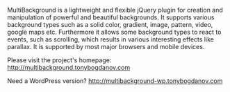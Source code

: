 MultiBackground is a lightweight and flexible jQuery plugin for creation and manipulation of powerful and beautiful backgrounds. It supports various background types such as a solid color, gradient, image, pattern, video, google maps etc. Furthermore it allows some background types to react to events, such as scrolling, which results in various interesting effects like parallax. It is supported by most major browsers and mobile devices.

Please visit the project's homepage: http://multibackground.tonybogdanov.com

Need a WordPress version? http://multibackground-wp.tonybogdanov.com
